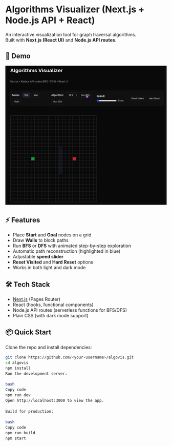 # Algorithms Visualizer (Next.js + Node.js API + React)

An interactive visualization tool for graph traversal algorithms.  
Built with **Next.js (React UI)** and **Node.js API routes**.

## 🚀 Demo
![Demo](public/demo.gif)

## ⚡ Features
- Place **Start** and **Goal** nodes on a grid
- Draw **Walls** to block paths
- Run **BFS** or **DFS** with animated step-by-step exploration
- Automatic path reconstruction (highlighted in blue)
- Adjustable **speed slider**
- **Reset Visited** and **Hard Reset** options
- Works in both light and dark mode

## 🛠 Tech Stack
- [Next.js](https://nextjs.org/) (Pages Router)  
- React (hooks, functional components)  
- Node.js API routes (serverless functions for BFS/DFS)  
- Plain CSS (with dark mode support)

## 📦 Quick Start

Clone the repo and install dependencies:
```bash
git clone https://github.com/<your-username>/algovis.git
cd algovis
npm install
Run the development server:

bash
Copy code
npm run dev
Open http://localhost:3000 to view the app.

Build for production:

bash
Copy code
npm run build
npm start